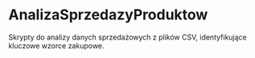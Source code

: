 # AnalizaSprzedazyProduktow
Skrypty do analizy danych sprzedażowych z plików CSV, identyfikujące kluczowe wzorce zakupowe.
